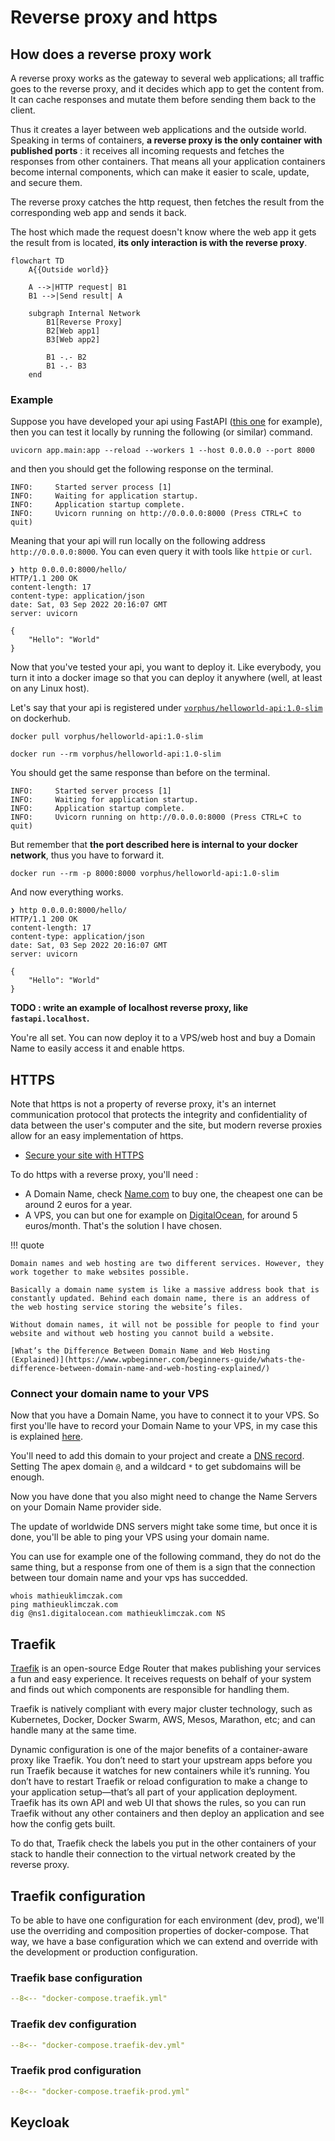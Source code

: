 # Reverse proxy and https

## How does a reverse proxy work

A reverse proxy works as the gateway to several web applications; all traffic goes to the reverse proxy, and it decides which app to get the content from. It can cache responses and mutate them before sending them back to the client.

Thus it creates a layer between web applications and the outside world. Speaking in terms of containers, **a reverse proxy is the only container with published ports** : it receives all incoming requests and fetches the responses from other containers. That means all your application containers become internal components, which can make it easier to scale, update, and secure them.

The reverse proxy catches the http request, then fetches the result from the corresponding web app and sends it back.

The host which made the request doesn't know where the web app it gets the result from is located, **its only interaction is with the reverse proxy**.

```mermaid
flowchart TD
    A{{Outside world}}

    A -->|HTTP request| B1
    B1 -->|Send result| A

    subgraph Internal Network
        B1[Reverse Proxy]
        B2[Web app1]
        B3[Web app2]

        B1 -.- B2
        B1 -.- B3
    end

```

### Example

Suppose you have developed your api using FastAPI ([this one](https://github.com/Klimorg/helloworld-api) for example), then you can test it locally by running the following (or similar) command.

```shell
uvicorn app.main:app --reload --workers 1 --host 0.0.0.0 --port 8000
```

and then you should get the following response on the terminal.

```
INFO:     Started server process [1]
INFO:     Waiting for application startup.
INFO:     Application startup complete.
INFO:     Uvicorn running on http://0.0.0.0:8000 (Press CTRL+C to quit)
```
Meaning that your api will run locally on the following address `http://0.0.0.0:8000`. You can even query it with tools like `httpie` or `curl`.

``` title="Querying with httpie"
❯ http 0.0.0.0:8000/hello/
HTTP/1.1 200 OK
content-length: 17
content-type: application/json
date: Sat, 03 Sep 2022 20:16:07 GMT
server: uvicorn

{
    "Hello": "World"
}
```

Now that you've tested your api, you want to deploy it. Like everybody, you turn it into a docker image so that you can deploy it anywhere (well, at least on any Linux host).

Let's say that your api is registered under [`vorphus/helloworld-api:1.0-slim`](https://hub.docker.com/repository/docker/vorphus/helloworld-api) on dockerhub.

```shell
docker pull vorphus/helloworld-api:1.0-slim
```

```shell
docker run --rm vorphus/helloworld-api:1.0-slim
```

You should get the same response than before on the terminal.

```
INFO:     Started server process [1]
INFO:     Waiting for application startup.
INFO:     Application startup complete.
INFO:     Uvicorn running on http://0.0.0.0:8000 (Press CTRL+C to quit)
```

But remember that **the port described here is internal to your docker network**, thus you have to forward it.

```
docker run --rm -p 8000:8000 vorphus/helloworld-api:1.0-slim
```
And now everything works.

```
❯ http 0.0.0.0:8000/hello/
HTTP/1.1 200 OK
content-length: 17
content-type: application/json
date: Sat, 03 Sep 2022 20:16:07 GMT
server: uvicorn

{
    "Hello": "World"
}
```

**TODO : write an example of localhost reverse proxy, like `fastapi.localhost`.**

You're all set. You can now deploy it to a VPS/web host and buy a Domain Name to easily access it and enable https.


## HTTPS

Note that https is not a property of reverse proxy, it's an internet communication protocol that protects the integrity and confidentiality of data between the user's computer and the site, but modern reverse proxies allow for an easy implementation of https.

* [Secure your site with HTTPS](https://developers.google.com/search/docs/advanced/security/https)

To do https with a reverse proxy, you'll need :

* A Domain Name, check [Name.com](https://www.name.com/) to buy one, the cheapest one can be around 2 euros for a year.
* A VPS, you can but one for example on [DigitalOcean](https://cloud.digitalocean.com), for around 5 euros/month. That's the solution I have chosen.

!!! quote

    Domain names and web hosting are two different services. However, they work together to make websites possible.

    Basically a domain name system is like a massive address book that is constantly updated. Behind each domain name, there is an address of the web hosting service storing the website’s files.

    Without domain names, it will not be possible for people to find your website and without web hosting you cannot build a website.

    [What’s the Difference Between Domain Name and Web Hosting (Explained)](https://www.wpbeginner.com/beginners-guide/whats-the-difference-between-domain-name-and-web-hosting-explained/)

### Connect your domain name to your VPS

Now that you have a Domain Name, you have to connect it to your VPS. So first you'lle have to record your Domain Name to your VPS, in my case this is explained [here](https://docs.digitalocean.com/products/networking/dns/how-to/add-domains/).

You'll need to add this domain to your project and create a [DNS record](https://docs.digitalocean.com/products/networking/dns/how-to/manage-records/). Setting The apex domain `@`, and a wildcard `*` to get subdomains will be enough.

Now you have done that you also might need to change the Name Servers on your Domain Name provider side.

The update of worldwide DNS servers might take some time, but once it is done, you'll be able to ping your VPS using your domain name.

You can use for example one of the following command, they do not do the same thing, but a response from one of them is a sign that the connection between tour domain name and your vps has succedded.

```shell
whois mathieuklimczak.com
ping mathieuklimczak.com
dig @ns1.digitalocean.com mathieuklimczak.com NS
```


## Traefik

[Traefik](https://doc.traefik.io/traefik/) is an open-source Edge Router that makes publishing your services a fun and easy experience. It receives requests on behalf of your system and finds out which components are responsible for handling them.

Traefik is natively compliant with every major cluster technology, such as Kubernetes, Docker, Docker Swarm, AWS, Mesos, Marathon, etc; and can handle many at the same time.

Dynamic configuration is one of the major benefits of a container-aware proxy like Traefik. You don’t need to start your upstream apps before you run Traefik because it watches for new containers while it’s running. You don’t have to restart Traefik or reload configuration to make a change to your application setup—that’s all part of your application deployment. Traefik has its own API and web UI that shows the rules, so you can run Traefik without any other containers and then deploy an application and see how the config gets built.

To do that, Traefik check the labels you put in the other containers of your stack to handle their connection to the virtual network created by the reverse proxy.

## Traefik configuration

To be able to have one configuration for each environment (dev, prod), we'll use the overriding and composition properties of docker-compose. That way, we have a base configuration which we can extend and override with the development or production configuration.

### Traefik base configuration

```yaml
--8<-- "docker-compose.traefik.yml"
```

### Traefik dev configuration

```yaml
--8<-- "docker-compose.traefik-dev.yml"
```

### Traefik prod configuration

```yaml
--8<-- "docker-compose.traefik-prod.yml"
```

## Keycloak
